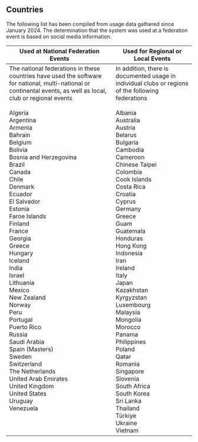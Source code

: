 ## Countries

The following list has been compiled from usage data gathered since January 2024.  The determination that the system was used at a federation event is based on social media information.

| Used at National Federation Events                           | Used for Regional or Local Events                            |
| ------------------------------------------------------------ | ------------------------------------------------------------ |
| The national federations in these countries have used the software for national, multi-national or continental events, as well as local, club or regional events<br /><br />Algeria<br/>Argentina<br/>Armenia<br/>Bahrain<br/>Belgium<br/>Bolivia<br/>Bosnia and Herzegovina<br />Brazil<br/>Canada<br/>Chile<br />Denmark<br/>Ecuador<br/>El Salvador<br/>Estonia<br/>Faroe Islands<br/>Finland<br/>France<br/>Georgia<br />Greece<br/>Hungary<br/>Iceland<br/>India<br/>Israel<br/>Lithuania<br/>Mexico<br/>New Zealand<br/>Norway<br/>Peru<br/>Portugal<br/>Puerto Rico<br/>Russia<br/>Saudi Arabia<br/>Spain (Masters)<br/>Sweden<br/>Switzerland<br/>The Netherlands<br/>United Arab Emirates<br/>United Kingdom<br/>United States<br/>Uruguay<br/>Venezuela<br /><br /><br /><br /> | In addition, there is documented usage in individual clubs or regions of the following federations<br /><br />Albania<br />Australia<br/>Austria<br/>Belarus<br/>Bulgaria<br/>Cambodia<br/>Cameroon<br />Chinese Taipei<br />Colombia<br/>Cook Islands<br />Costa Rica<br/>Croatia<br/>Cyprus<br/>Germany<br/>Greece<br/>Guam<br />Guatemala<br/>Honduras<br/>Hong Kong<br/>Indonesia<br/>Iran<br />Ireland<br/>Italy<br />Japan<br/>Kazakhstan<br />Kyrgyzstan<br />Luxembourg<br/>Malaysia<br/>Mongolia<br />Morocco<br/>Panama<br/>Philippines<br/>Poland<br/>Qatar<br/>Romania<br />Singapore<br/>Slovenia<br/>South Africa<br/>South Korea<br/>Sri Lanka<br/>Thailand<br />Türkiye<br/>Ukraine<br/>Vietnam<br /> |
